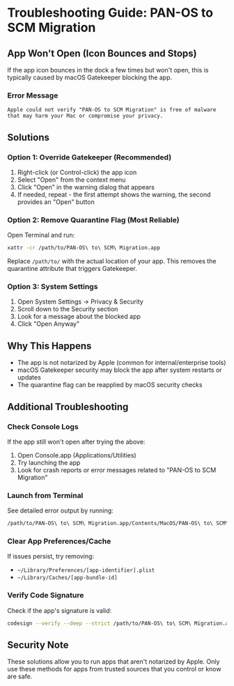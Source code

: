 # Troubleshooting Guide: PAN-OS to SCM Migration

## App Won't Open (Icon Bounces and Stops)

If the app icon bounces in the dock a few times but won't open, this is typically caused by macOS Gatekeeper blocking the app.

### Error Message
```
Apple could not verify "PAN-OS to SCM Migration" is free of malware 
that may harm your Mac or compromise your privacy.
```

## Solutions

### Option 1: Override Gatekeeper (Recommended)
1. Right-click (or Control-click) the app icon
2. Select "Open" from the context menu
3. Click "Open" in the warning dialog that appears
4. If needed, repeat - the first attempt shows the warning, the second provides an "Open" button

### Option 2: Remove Quarantine Flag (Most Reliable)
Open Terminal and run:
```bash
xattr -cr /path/to/PAN-OS\ to\ SCM\ Migration.app
```

Replace `/path/to/` with the actual location of your app. This removes the quarantine attribute that triggers Gatekeeper.

### Option 3: System Settings
1. Open System Settings → Privacy & Security
2. Scroll down to the Security section
3. Look for a message about the blocked app
4. Click "Open Anyway"

## Why This Happens

- The app is not notarized by Apple (common for internal/enterprise tools)
- macOS Gatekeeper security may block the app after system restarts or updates
- The quarantine flag can be reapplied by macOS security checks

## Additional Troubleshooting

### Check Console Logs
If the app still won't open after trying the above:
1. Open Console.app (Applications/Utilities)
2. Try launching the app
3. Look for crash reports or error messages related to "PAN-OS to SCM Migration"

### Launch from Terminal
See detailed error output by running:
```bash
/path/to/PAN-OS\ to\ SCM\ Migration.app/Contents/MacOS/PAN-OS\ to\ SCM\ Migration
```

### Clear App Preferences/Cache
If issues persist, try removing:
- `~/Library/Preferences/[app-identifier].plist`
- `~/Library/Caches/[app-bundle-id]`

### Verify Code Signature
Check if the app's signature is valid:
```bash
codesign --verify --deep --strict /path/to/PAN-OS\ to\ SCM\ Migration.app
```

## Security Note

These solutions allow you to run apps that aren't notarized by Apple. Only use these methods for apps from trusted sources that you control or know are safe.
